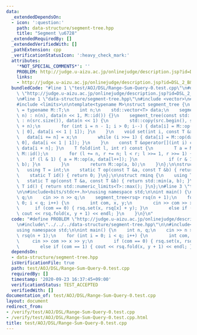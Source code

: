 ```yaml
---
data:
  _extendedDependsOn:
  - icon: ':question:'
    path: data-structure/segment-tree.hpp
    title: "Segment \u6728"
  _extendedRequiredBy: []
  _extendedVerifiedWith: []
  _pathExtension: cpp
  _verificationStatusIcon: ':heavy_check_mark:'
  attributes:
    '*NOT_SPECIAL_COMMENTS*': ''
    PROBLEM: http://judge.u-aizu.ac.jp/onlinejudge/description.jsp?id=DSL_2_B&lang=ja
    links:
    - http://judge.u-aizu.ac.jp/onlinejudge/description.jsp?id=DSL_2_B&lang=ja
  bundledCode: "#line 1 \"test/AOJ/DSL/Range-Sum-Query-0.test.cpp\"\n#define PROBLEM\
    \ \"http://judge.u-aizu.ac.jp/onlinejudge/description.jsp?id=DSL_2_B&lang=ja\"\
    \n#line 1 \"data-structure/segment-tree.hpp\"\n#include <vector>\n#include <cassert>\n\
    #include <limits>\n\ntemplate<typename M>\nstruct segment_tree {\n    using T\
    \ = typename M::T;\n    int n;\n    std::vector<T> data;\n    segment_tree(int\
    \ n) : n(n), data(n << 1, M::id()) {}\n    segment_tree(const std::vector<T> &src)\
    \ : n(src.size()), data(n << 1) {\n        std::copy(src.begin(), src.end(), data.begin()\
    \ + n);\n        for (int i = n - 1; i > 0; i--) { data[i] = M::op(data[i << 1\
    \ | 0], data[i << 1 | 1]); }\n    }\n    void set(int i, const T &x) {\n     \
    \   data[i += n] = x;\n        while (i >>= 1) { data[i] = M::op(data[i << 1 |\
    \ 0], data[i << 1 | 1]); }\n    }\n    const T &operator[](int i) const { return\
    \ data[i + n]; }\n    T fold(int l, int r) const {\n        T a = M::id(), b =\
    \ M::id();\n        for (l += n, r += n; l < r; l >>= 1, r >>= 1) {\n        \
    \    if (l & 1) { a = M::op(a, data[l++]); }\n            if (r & 1) { b = M::op(data[--r],\
    \ b); }\n        }\n        return M::op(a, b);\n    }\n};\n\nstruct rsq {\n \
    \   using T = int;\n    static T op(const T &a, const T &b) { return a + b; }\n\
    \    static T id() { return 0; }\n};\n\nstruct rminq {\n    using T = int;\n \
    \   static T op(const T &a, const T &b) { return std::min(a, b); }\n    static\
    \ T id() { return std::numeric_limits<T>::max(); }\n};\n#line 3 \"test/AOJ/DSL/Range-Sum-Query-0.test.cpp\"\
    \n\n#include<bits/stdc++.h>\nusing namespace std;\n\nint main() {\n    int n,\
    \ q;\n    cin >> n >> q;\n    segment_tree<rsq> rsq(n + 1);\n    for (int i =\
    \ 0; i < q; i++) {\n        int com, x, y;\n        cin >> com >> x >> y;\n  \
    \      if (com == 0) { rsq.set(x, rsq[x] + y); }\n        else if (com == 1) {\
    \ cout << rsq.fold(x, y + 1) << endl; }\n    }\n}\n"
  code: "#define PROBLEM \"http://judge.u-aizu.ac.jp/onlinejudge/description.jsp?id=DSL_2_B&lang=ja\"\
    \n#include\"../../../data-structure/segment-tree.hpp\"\n\n#include<bits/stdc++.h>\n\
    using namespace std;\n\nint main() {\n    int n, q;\n    cin >> n >> q;\n    segment_tree<rsq>\
    \ rsq(n + 1);\n    for (int i = 0; i < q; i++) {\n        int com, x, y;\n   \
    \     cin >> com >> x >> y;\n        if (com == 0) { rsq.set(x, rsq[x] + y); }\n\
    \        else if (com == 1) { cout << rsq.fold(x, y + 1) << endl; }\n    }\n}"
  dependsOn:
  - data-structure/segment-tree.hpp
  isVerificationFile: true
  path: test/AOJ/DSL/Range-Sum-Query-0.test.cpp
  requiredBy: []
  timestamp: '2020-09-23 16:37:45+09:00'
  verificationStatus: TEST_ACCEPTED
  verifiedWith: []
documentation_of: test/AOJ/DSL/Range-Sum-Query-0.test.cpp
layout: document
redirect_from:
- /verify/test/AOJ/DSL/Range-Sum-Query-0.test.cpp
- /verify/test/AOJ/DSL/Range-Sum-Query-0.test.cpp.html
title: test/AOJ/DSL/Range-Sum-Query-0.test.cpp
---
```

